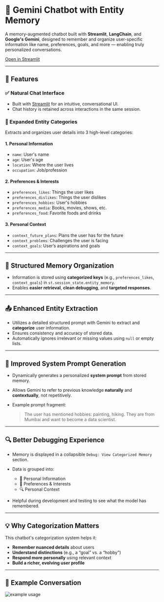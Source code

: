 
# 🧠 Gemini Chatbot with Entity Memory

A memory-augmented chatbot built with **Streamlit**, **LangChain**, and **Google's Gemini**, designed to remember and organize user-specific information like name, preferences, goals, and more — enabling truly personalized conversations.

[Open in Streamlit](https://gemini-chatbot.streamlit.app/)

---

## 🚀 Features

### ✅ Natural Chat Interface

* Built with [Streamlit](https://streamlit.io/) for an intuitive, conversational UI.
* Chat history is retained across interactions in the same session.

### 🧬 Expanded Entity Categories

Extracts and organizes user details into 3 high-level categories:

#### 1. Personal Information

* `name`: User's name
* `age`: User's age
* `location`: Where the user lives
* `occupation`: Job/profession

#### 2. Preferences & Interests

* `preferences_likes`: Things the user likes
* `preferences_dislikes`: Things the user dislikes
* `preferences_hobbies`: User's hobbies
* `preferences_media`: Books, movies, shows, etc.
* `preferences_food`: Favorite foods and drinks

#### 3. Personal Context

* `context_future_plans`: Plans the user has for the future
* `context_problems`: Challenges the user is facing
* `context_goals`: User’s aspirations and goals

---

## 🧠 Structured Memory Organization

* Information is stored using **categorized keys** (e.g., `preferences_likes`, `context_goals`) in `st.session_state.entity_memory`.
* Enables **easier retrieval**, **clean debugging**, and **targeted responses**.

---

## 📤 Enhanced Entity Extraction

* Utilizes a detailed structured prompt with Gemini to extract and **categorize** user information.
* Ensures consistency and accuracy of stored data.
* Automatically ignores irrelevant or missing values using `null` or empty lists.

---

## 🧾 Improved System Prompt Generation

* Dynamically generates a personalized **system prompt** from stored memory.
* Allows Gemini to refer to previous knowledge **naturally** and **contextually**, not repetitively.
* Example prompt fragment:

  > The user has mentioned hobbies: painting, hiking. They are from Mumbai and want to become a data scientist.

---

## 🔍 Better Debugging Experience

* Memory is displayed in a collapsible `Debug: View Categorized Memory` section.
* Data is grouped into:

  * 📝 Personal Information
  * 💙 Preferences & Interests
  * 🔍 Personal Context
* Helpful during development and testing to see what the model has remembered.

---

## 💡 Why Categorization Matters

This chatbot's categorization system helps it:

* **Remember nuanced details** about users
* **Understand distinctions** (e.g., a “goal” vs. a “hobby”)
* **Respond more personally** using relevant context
* **Build a richer, evolving user profile**

---


## 🧪 Example Conversation

![example usage](/context_management/demo.gif)


